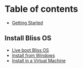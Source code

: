 # Table of contents

* [Getting Started](README.md)

## Install Bliss OS

* [Live boot Bliss OS](install-bliss-os/live-boot-bliss-os.md)
* [Install from Windows](install-bliss-os/install-from-windows.md)
* [Install in a Virtual Machine](install-bliss-os/install-in-a-virtual-machine.md)

